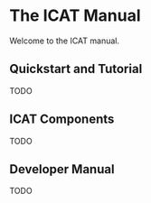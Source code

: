 # The ICAT Manual

Welcome to the ICAT manual.

## Quickstart and Tutorial
TODO

## ICAT Components
TODO

## Developer Manual
TODO


